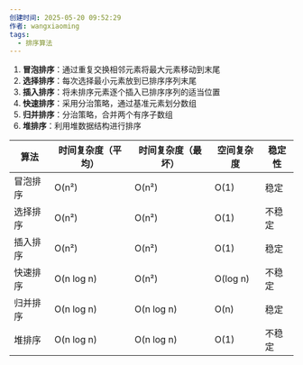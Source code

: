 ```yaml
---
创建时间: 2025-05-20 09:52:29
作者: wangxiaoming
tags:
  - 排序算法
---
```

1. ​**冒泡排序**​：通过重复交换相邻元素将最大元素移动到末尾
2. ​**选择排序**​：每次选择最小元素放到已排序序列末尾
3. ​**插入排序**​：将未排序元素逐个插入已排序序列的适当位置
4. ​**快速排序**​：采用分治策略，通过基准元素划分数组
5. ​**归并排序**​：分治策略，合并两个有序子数组
6. ​**堆排序**​：利用堆数据结构进行排序

|算法|时间复杂度（平均）|时间复杂度（最坏）|空间复杂度|稳定性|
|---|---|---|---|---|
|冒泡排序|O(n²)|O(n²)|O(1)|稳定|
|选择排序|O(n²)|O(n²)|O(1)|不稳定|
|插入排序|O(n²)|O(n²)|O(1)|稳定|
|快速排序|O(n log n)|O(n²)|O(log n)|不稳定|
|归并排序|O(n log n)|O(n log n)|O(n)|稳定|
|堆排序|O(n log n)|O(n log n)|O(1)|不稳定|
